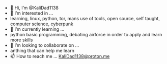 - 👋 Hi, I’m @KaliDad1138
- 👀 I’m interested in ...
- learning, linux, python, tor, mans use of tools, open source, self taught, computer science, cyberpunk
- 🌱 I’m currently learning ...
- python basic programming, debating airforce in order to apply and learn more skills
- 💞️ I’m looking to collaborate on ...
- anthing that can help me learn
- 📫 How to reach me ...
KaliDad1138@proton.me
<!---
KaliDad1138/KaliDad1138 is a ✨ special ✨ repository because its `README.md` (this file) appears on your GitHub profile.
You can click the Preview link to take a look at your changes.
--->
